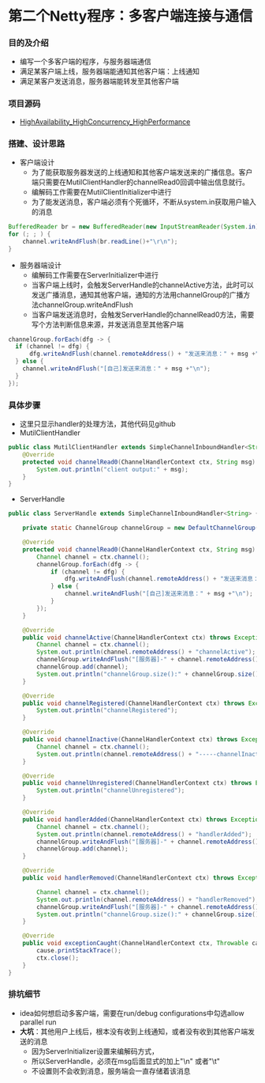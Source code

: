 # 第二个Netty程序：多客户端连接与通信

### 目的及介绍
+ 编写一个多客户端的程序，与服务器端通信
+ 满足某客户端上线，服务器端能通知其他客户端：上线通知
+ 满足某客户发送消息，服务器端能转发至其他客户端

### 项目源码
+ [HighAvailability_HighConcurrency_HighPerformance](https://github.com/ljfirst/HighAvailability_HighConcurrency_HighPerformance)

### 搭建、设计思路
+ 客户端设计
  + 为了能获取服务器发送的上线通知和其他客户端发送来的广播信息。客户端只需要在MutilClientHandler的channelRead0回调中输出信息就行。 
  + 编解码工作需要在MutilClientInitializer中进行
  + 为了能发送消息，客户端必须有个死循环，不断从system.in获取用户输入的消息
```java
BufferedReader br = new BufferedReader(new InputStreamReader(System.in));
for (; ; ) {
    channel.writeAndFlush(br.readLine()+"\r\n");
}
```
+ 服务器端设计
  + 编解码工作需要在ServerInitializer中进行
  + 当客户端上线时，会触发ServerHandle的channelActive方法，此时可以发送广播消息，通知其他客户端，通知的方法用channelGroup的广播方法channelGroup.writeAndFlush
  + 当客户端发送消息时，会触发ServerHandle的channelRead0方法，需要写个方法判断信息来源，并发送消息至其他客户端
```java
channelGroup.forEach(dfg -> {
  if (channel != dfg) {
      dfg.writeAndFlush(channel.remoteAddress() + "发送来消息：" + msg +"\n");
  } else {
    channel.writeAndFlush("[自己]发送来消息：" + msg +"\n");
  }
});
```

### 具体步骤
+ 这里只显示handler的处理方法，其他代码见github
+ MutilClientHandler
```java
public class MutilClientHandler extends SimpleChannelInboundHandler<String> {
    @Override
    protected void channelRead0(ChannelHandlerContext ctx, String msg) throws Exception {
        System.out.println("client output:" + msg);
    }
}
```

+ ServerHandle
```java
public class ServerHandle extends SimpleChannelInboundHandler<String> {

    private static ChannelGroup channelGroup = new DefaultChannelGroup(GlobalEventExecutor.INSTANCE);

    @Override
    protected void channelRead0(ChannelHandlerContext ctx, String msg) throws Exception {
        Channel channel = ctx.channel();
        channelGroup.forEach(dfg -> {
            if (channel != dfg) {
                dfg.writeAndFlush(channel.remoteAddress() + "发送来消息：" + msg +"\n");
            } else {
                channel.writeAndFlush("[自己]发送来消息：" + msg +"\n");
            }
        });
    }

    @Override
    public void channelActive(ChannelHandlerContext ctx) throws Exception {
        Channel channel = ctx.channel();
        System.out.println(channel.remoteAddress() + "channelActive");
        channelGroup.writeAndFlush("[服务器]-" + channel.remoteAddress() + "已经上线channelActive"+"\n");
        channelGroup.add(channel);
        System.out.println("channelGroup.size():" + channelGroup.size());
    }

    @Override
    public void channelRegistered(ChannelHandlerContext ctx) throws Exception {
        System.out.println("channelRegistered");
    }

    @Override
    public void channelInactive(ChannelHandlerContext ctx) throws Exception {
        Channel channel = ctx.channel();
        System.out.println(channel.remoteAddress() + "-----channelInactive");
    }

    @Override
    public void channelUnregistered(ChannelHandlerContext ctx) throws Exception {
        System.out.println("channelUnregistered");
    }

    @Override
    public void handlerAdded(ChannelHandlerContext ctx) throws Exception {
        Channel channel = ctx.channel();
        System.out.println(channel.remoteAddress() + "handlerAdded");
        channelGroup.writeAndFlush("[服务器]-" + channel.remoteAddress() + "已经上线"+"\n");
        channelGroup.add(channel);
    }

    @Override
    public void handlerRemoved(ChannelHandlerContext ctx) throws Exception {

        Channel channel = ctx.channel();
        System.out.println(channel.remoteAddress() + "handlerRemoved");
        channelGroup.writeAndFlush("[服务器]-" + channel.remoteAddress() + "已经下线"+"\n");
        System.out.println("channelGroup.size():" + channelGroup.size());
    }

    @Override
    public void exceptionCaught(ChannelHandlerContext ctx, Throwable cause) throws Exception {
        cause.printStackTrace();
        ctx.close();
    }
}
```
### 排坑细节
+ idea如何想启动多客户端，需要在run/debug configurations中勾选allow parallel run
+ **大坑**：其他用户上线后，根本没有收到上线通知，或者没有收到其他客户端发送的消息
  + 因为ServerInitializer设置来编解码方式，
  + 所以ServerHandle，必须在msg后面显式的加上"\n" 或者"\t"
  + 不设置则不会收到消息，服务端会一直存储着该消息
